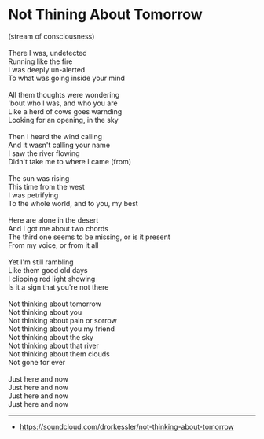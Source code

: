 # Not Thining About Tomorrow

(stream of consciousness) \
\
There I was, undetected \
Running like the fire \
I was deeply un-alerted \
To what was going inside your mind \
\
All them thoughts were wondering \
'bout who I was, and who you are \
Like a herd of cows goes warnding \
Looking for an opening, in the sky \
\
Then I heard the wind calling \
And it wasn't calling your name \
I saw the river flowing \
Didn't take me to where I came (from) \
\
The sun was rising \
This time from the west \
I was petrifying \
To the whole world, and to you, my best \
\
Here are alone in the desert \
And I got me about two chords \
The third one seems to be missing, or is it present \
From my voice, or from it all \
\
Yet I'm still rambling \
Like them good old days \
I clipping red light showing \
Is it a sign that you're not there \
\
Not thinking about tomorrow \
Not thinking about you \
Not thinking about pain or sorrow \
Not thinking about you my friend \
Not thinking about the sky \
Not thinking about that river \
Not thinking about them clouds \
Not gone for ever \
\
Just here and now \
Just here and now \
Just here and now \
Just here and now

---

- https://soundcloud.com/drorkessler/not-thinking-about-tomorrow
